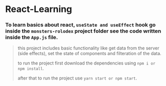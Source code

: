 # React-Learning

### To learn basics about react, `useState and useEffect` hook go inside the `monsters-rolodex` project folder see the code written inside the `App.js` file.

> this project includes basic functionality like get data from the server (side effects), set the state of components and filteration of the data.
>
> to run the project first download the dependencies using `npm i or npm install`.
>
> after that to run the project use `yarn start or npm start`.
